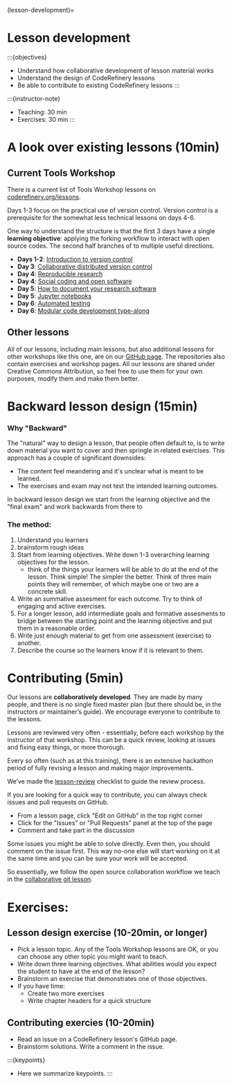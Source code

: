 (lesson-development)=

# Lesson development

:::{objectives}
- Understand how collaborative development of lesson material works
- Understand the design of CodeRefinery lessons
- Be able to contribute to existing CodeRefinery lessons
:::

:::{instructor-note}
- Teaching: 30 min
- Exercises: 30 min
:::


# A look over existing lessons (10min)

## Current Tools Workshop

There is a current list of Tools Workshop lessons on
[coderefinery.org/lessons](https://coderefinery.org/lessons).

Days 1-3 focus on the practical use of version control. Version control
is a prerequisite for the somewhat less technical lessons on days 4-6.

One way to understand the structure is that the first 3 days have a
single **learning objective**: applying the forking workflow to interact
with open source codes. The second half branches of to multiple useful
directions.

 * **Days 1-2**: [Introduction to version control](https://coderefinery.github.io/git-intro/)
 * **Day 3**: [Collaborative distributed version control](https://coderefinery.github.io/git-collaborative/)
 * **Day 4**: [Reproducible research](https://coderefinery.github.io/reproducible-research/)
 * **Day 4**: [Social coding and open software](https://coderefinery.github.io/social-coding/)
 * **Day 5**: [How to document your research software](https://coderefinery.github.io/documentation/)
 * **Day 5**: [Jupyter notebooks](https://coderefinery.github.io/jupyter/) 
 * **Day 6**: [Automated testing](https://coderefinery.github.io/testing/)
 * **Day 6**: [Modular code development type-along](https://coderefinery.github.io/modular-type-along/)


## Other lessons

All of our lessons, including main lessons, but also additional lessons for
other workshops like this one, are on our
[GitHub page](https://github.com/orgs/coderefinery/repositories). The 
repositories also contain exercises and workshop pages. All our lessons are
shared under Creative Commons Attribution, so feel free to use them for your
own purposes, modify them and make them better.


# Backward lesson design (15min)

### Why "Backward"

The "natural" way to design a lesson, that people often default to, is
to write down material you want to cover and then springle in related
exercises. This approach has a couple of significant downsides:
 - The content feel meandering and it's unclear what is meant to be learned.
 - The exercises and exam may not test the intended learning outcomes.

In backward lesson design we start from the learning objective and the
"final exam" and work backwards from there to 

### The method:

 1. Understand you learners
 2. brainstorm rough ideas
 3. Start from learning objectives. Write down 1-3 overarching learning
   objectives for the lesson.
    - think of the things your learners will
      be able to do at the end of the lesson. Think simple! The simpler
      the better. Think of three main points they will remember, of which
      maybe one or two are a concrete skill.
 4. Write an summative assesment for each outcome. Try to think of engaging
    and active exercises.
 5. For a longer lesson, add intermediate goals and formative assesments
    to bridge between the starting point and the learning objective and put them
    in a reasonable order.
 6. Write just enough material to get from one assessment (exercise) to another.
 7. Describe the course so the learners know if it is relevant to them.


# Contributing (5min)

Our lessons are **collaboratively developed**. They are made by many people, and
there is no single fixed master plan (but there should be, in the instructors or
maintainer’s guide). We encourage everyone to contribute to the lessons.

Lessons are reviewed very often - essentially, before each workshop by the
instructor of that workshop. This can be a quick review, looking at issues and
fixing easy things, or more thorough.

Every so often (such as at this training), there is an extensive hackathon period of
fully revising a lesson and making major improvements.

We’ve made the [lesson-review](https://coderefinery.github.io/manuals/lesson-review/)
checklist to guide the review process.

If you are looking for a quick way to contribute, you can always check issues and
pull requests on GitHub.
 - From a lesson page, click "Edit on GitHub" in the top right corner
 - Click for the "Issues" or "Pull Requests" panel at the top of the page
 - Comment and take part in the discussion

Some issues you might be able to solve directly. Even then, you should comment on
the issue first. This way no-one else will start working on it at the same time and
you can be sure your work will be accepted.

So essentially, we follow the open source collaboration workflow we teach in the
[collaborative git lesson](https://coderefinery.github.io/git-collaborative/forking-workflow/).


# Exercises:

## Lesson design exercise (10-20min, or longer)

 - Pick a lesson topic. Any of the Tools Workshop lessons are OK,
   or you can choose any other topic you might want to teach.
 - Write down three learning objectives. What abilities would you
   expect the student to have at the end of the lesson?
 - Brainstorm an exercise that demonstrates one of those objectives.
 - If you have time:
   - Create two more exercises
   - Write chapter headers for a quick structure


## Contributing exercies (10-20min)
 
 - Read an issue on a CodeRefinery lesson's GitHub page.
 - Brainstorm solutions. Write a comment in the issue.


:::{keypoints}
- Here we summarize keypoints.
:::
